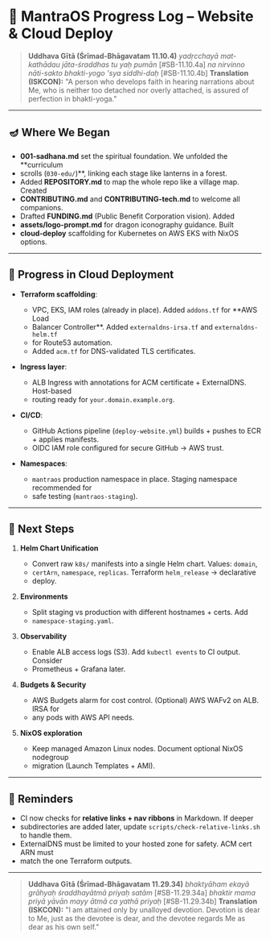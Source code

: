# 🌿 MantraOS Progress Log – Website & Cloud Deploy

> **Uddhava Gītā (Śrīmad-Bhāgavatam 11.10.4)** *yadṛcchayā mat-kathādau
> jāta-śraddhas tu yaḥ pumān* [#SB-11.10.4a] *na nirvinno nāti-sakto bhakti-yogo
> 'sya siddhi-daḥ* [#SB-11.10.4b] **Translation (ISKCON):** "A person who
> develops faith in hearing narrations about Me, who is neither too detached nor
> overly attached, is assured of perfection in
bhakti-yoga."

---

## 🪔 Where We Began

- **001-sadhana.md** set the spiritual foundation. We unfolded the **curriculum
- scrolls (`030-edu/`)**, linking each stage like
lanterns in a forest.
- Added **REPOSITORY.md** to map the whole repo like a village map. Created
- **CONTRIBUTING.md** and **CONTRIBUTING-tech.md** to welcome all
companions.
- Drafted **FUNDING.md** (Public Benefit Corporation vision). Added
- **assets/logo-prompt.md** for dragon iconography guidance. Built
- **cloud-deploy** scaffolding for Kubernetes on AWS EKS with NixOS
options.

---

## 🧭 Progress in Cloud Deployment

- **Terraform scaffolding**:
  - VPC, EKS, IAM roles (already in place). Added `addons.tf` for **AWS Load
  - Balancer Controller**. Added `externaldns-irsa.tf` and `externaldns-helm.tf`
  - for Route53
automation.
  - Added `acm.tf` for DNS-validated TLS certificates.

- **Ingress layer**:
  - ALB Ingress with annotations for ACM certificate + ExternalDNS. Host-based
  - routing ready for `your.domain.example.org`.

- **CI/CD**:
  - GitHub Actions pipeline (`deploy-website.yml`) builds + pushes to ECR +
applies manifests.
  - OIDC IAM role configured for secure GitHub → AWS trust.

- **Namespaces**:
  - `mantraos` production namespace in place. Staging namespace recommended for
  - safe testing (`mantraos-staging`).

---

## 🔭 Next Steps

1. **Helm Chart Unification**
   - Convert raw `k8s/` manifests into a single Helm chart. Values: `domain`,
   - `certArn`, `namespace`, `replicas`. Terraform `helm_release` → declarative
   - deploy.

2. **Environments**
   - Split staging vs production with different hostnames + certs. Add
   - `namespace-staging.yaml`.

3. **Observability**
   - Enable ALB access logs (S3). Add `kubectl events` to CI output. Consider
   - Prometheus + Grafana later.

4. **Budgets & Security**
   - AWS Budgets alarm for cost control. (Optional) AWS WAFv2 on ALB. IRSA for
   - any pods with AWS API needs.

5. **NixOS exploration**
   - Keep managed Amazon Linux nodes. Document optional NixOS nodegroup
   - migration (Launch Templates + AMI).

---

## 🔔 Reminders

- CI now checks for **relative links + nav ribbons** in Markdown. If deeper
- subdirectories are added later, update
`scripts/check-relative-links.sh` to handle them.
- ExternalDNS must be limited to your hosted zone for safety. ACM cert ARN must
- match the one Terraform outputs.

---

> **Uddhava Gītā (Śrīmad-Bhāgavatam 11.29.34)** *bhaktyāham ekayā grāhyaḥ
> śraddhayātmā priyaḥ satām* [#SB-11.29.34a] *bhaktir mama priyā yāvān mayy ātmā
> ca yathā priyaḥ* [#SB-11.29.34b] **Translation (ISKCON):** "I am attained only
> by unalloyed devotion. Devotion is dear to Me, just as the devotee is dear,
> and the devotee regards Me as dear as his own self."
